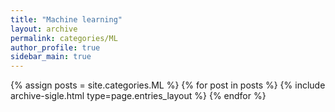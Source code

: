 ```yaml
---
title: "Machine learning"
layout: archive
permalink: categories/ML
author_profile: true
sidebar_main: true
---
```


{% assign posts = site.categories.ML %}
{% for post in posts %} {% include archive-sigle.html type=page.entries_layout %} {% endfor %}